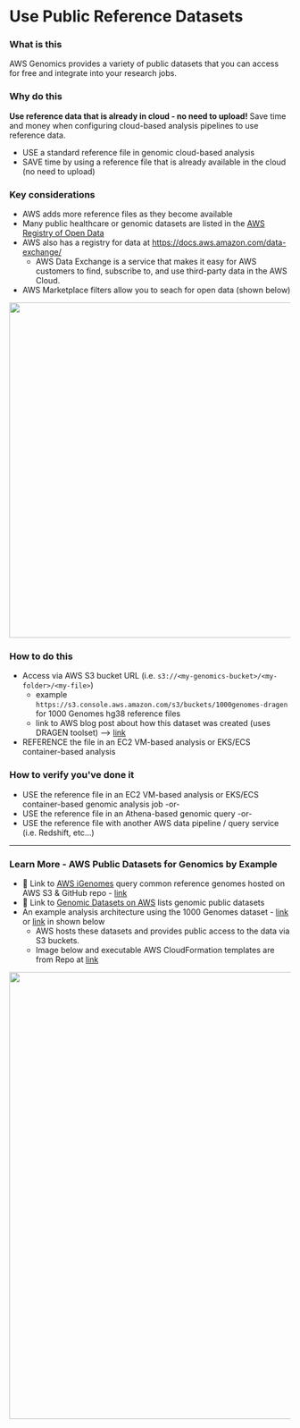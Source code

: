 # Use Public Reference Datasets

### What is this
AWS Genomics provides a variety of public datasets that you can access for free and integrate into your research jobs. 

### Why do this
**Use reference data that is already in cloud - no need to upload!**  Save time and money when configuring cloud-based analysis pipelines to use reference data.
 - USE a standard reference file in genomic cloud-based analysis
 - SAVE time by using a reference file that is already available in the cloud (no need to upload)

### Key considerations
 - AWS adds more reference files as they become available
 - Many public healthcare or genomic datasets are listed in the [AWS Registry of Open Data](https://registry.opendata.aws/)
 - AWS also has a registry for data at https://docs.aws.amazon.com/data-exchange/
   - AWS Data Exchange is a service that makes it easy for AWS customers to find, subscribe to, and use third-party data in the AWS Cloud.
 - AWS Marketplace filters allow you to seach for open data (shown below)

<img src="https://github.com/lynnlangit/aws-for-bioinformatics/blob/main/2_Files_%26_Data-LYNN/images/1000-genomes-mktplc.png" width=600>

### How to do this
- Access via AWS S3 bucket URL (i.e. `s3://<my-genomics-bucket>/<my-folder>/<my-file>`)
  - example `https://s3.console.aws.amazon.com/s3/buckets/1000genomes-dragen` for 1000 Genomes hg38 reference files
  - link to AWS blog post about how this dataset was created (uses DRAGEN toolset) --> [link](https://aws.amazon.com/blogs/industries/dragen-reanalysis-of-the-1000-genomes-dataset-now-available-on-the-registry-of-open-data/)
 - REFERENCE the file in an EC2 VM-based analysis or EKS/ECS container-based analysis

### How to verify you've done it
 - USE the reference file in an EC2 VM-based analysis or EKS/ECS container-based genomic analysis job -or-
 - USE the reference file in an Athena-based genomic query -or-
 - USE the reference file with another AWS data pipeline / query service (i.e. Redshift, etc...)

---

### Learn More - AWS Public Datasets for Genomics by Example
- 📘 Link to [AWS iGenomes](https://ewels.github.io/AWS-iGenomes/) query common reference genomes hosted on AWS S3 & GitHub repo - [link](https://github.com/ewels/AWS-iGenomes)
- 📘 Link to [Genomic Datasets on AWS](https://registry.opendata.aws/tag/genomic/) lists genomic public datasets
- An example analysis architecture using the 1000 Genomes dataset - [link](https://registry.opendata.aws/1000-genomes/) or [link](https://aws.amazon.com/1000genomes/) in shown below
    - AWS hosts these datasets and provides public access to the data via S3 buckets.
    - Image below and executable AWS CloudFormation templates are from Repo at [link](https://github.com/aws-samples/data-lake-as-code/tree/roda#readme)

<img src="https://github.com/aws-samples/data-lake-as-code/raw/roda/docs/HowLakeHouseReadyDatasetsWork.png" width=800>



